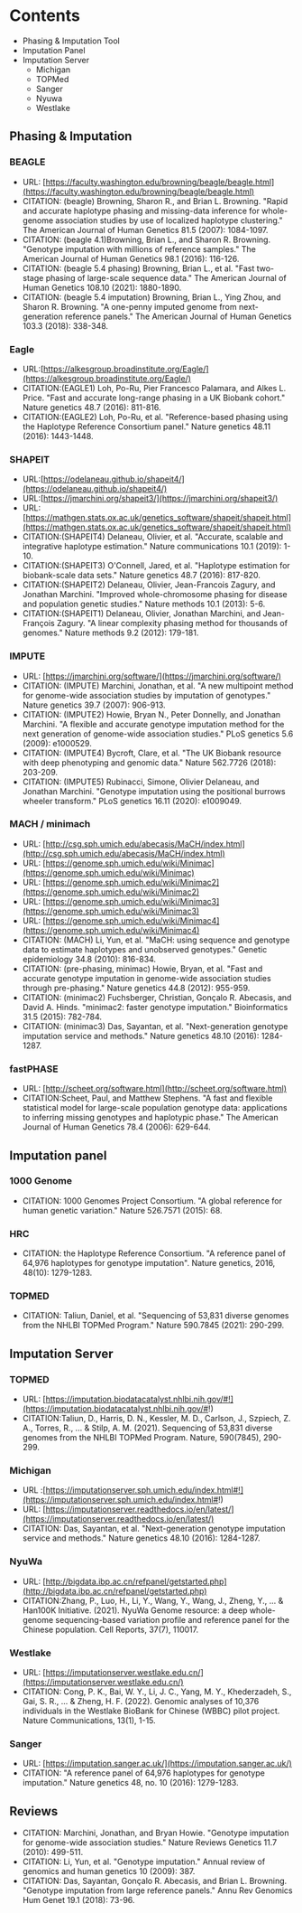 # Contents
- Phasing & Imputation Tool
- Imputation Panel
- Imputation Server
    - Michigan
    - TOPMed
    - Sanger
    - Nyuwa
    - Westlake

## Phasing & Imputation
### BEAGLE
- URL: [https://faculty.washington.edu/browning/beagle/beagle.html](https://faculty.washington.edu/browning/beagle/beagle.html)
- CITATION: (beagle) Browning, Sharon R., and Brian L. Browning. "Rapid and accurate haplotype phasing and missing-data inference for whole-genome association studies by use of localized haplotype clustering." The American Journal of Human Genetics 81.5 (2007): 1084-1097.
- CITATION: (beagle 4.1)Browning, Brian L., and Sharon R. Browning. "Genotype imputation with millions of reference samples." The American Journal of Human Genetics 98.1 (2016): 116-126.
- CITATION: (beagle 5.4 phasing) Browning, Brian L., et al. "Fast two-stage phasing of large-scale sequence data." The American Journal of Human Genetics 108.10 (2021): 1880-1890.
- CITATION: (beagle 5.4 imputation) Browning, Brian L., Ying Zhou, and Sharon R. Browning. "A one-penny imputed genome from next-generation reference panels." The American Journal of Human Genetics 103.3 (2018): 338-348.

### Eagle 
- URL:[https://alkesgroup.broadinstitute.org/Eagle/](https://alkesgroup.broadinstitute.org/Eagle/)
- CITATION:(EAGLE1) Loh, Po-Ru, Pier Francesco Palamara, and Alkes L. Price. "Fast and accurate long-range phasing in a UK Biobank cohort." Nature genetics 48.7 (2016): 811-816.
- CITATION:(EAGLE2) Loh, Po-Ru, et al. "Reference-based phasing using the Haplotype Reference Consortium panel." Nature genetics 48.11 (2016): 1443-1448.

### SHAPEIT
- URL:[https://odelaneau.github.io/shapeit4/](https://odelaneau.github.io/shapeit4/)
- URL:[https://jmarchini.org/shapeit3/](https://jmarchini.org/shapeit3/)
- URL:[https://mathgen.stats.ox.ac.uk/genetics_software/shapeit/shapeit.html](https://mathgen.stats.ox.ac.uk/genetics_software/shapeit/shapeit.html)
- CITATION:(SHAPEIT4) Delaneau, Olivier, et al. "Accurate, scalable and integrative haplotype estimation." Nature communications 10.1 (2019): 1-10.
- CITATION:(SHAPEIT3) O'Connell, Jared, et al. "Haplotype estimation for biobank-scale data sets." Nature genetics 48.7 (2016): 817-820.
- CITATION:(SHAPEIT2) Delaneau, Olivier, Jean-Francois Zagury, and Jonathan Marchini. "Improved whole-chromosome phasing for disease and population genetic studies." Nature methods 10.1 (2013): 5-6.
- CITATION:(SHAPEIT1) Delaneau, Olivier, Jonathan Marchini, and Jean-François Zagury. "A linear complexity phasing method for thousands of genomes." Nature methods 9.2 (2012): 179-181.

### IMPUTE
- URL: [https://jmarchini.org/software/](https://jmarchini.org/software/)
- CITATION: (IMPUTE) Marchini, Jonathan, et al. "A new multipoint method for genome-wide association studies by imputation of genotypes." Nature genetics 39.7 (2007): 906-913.
- CITATION: (IMPUTE2) Howie, Bryan N., Peter Donnelly, and Jonathan Marchini. "A flexible and accurate genotype imputation method for the next generation of genome-wide association studies." PLoS genetics 5.6 (2009): e1000529.
- CITATION: (IMPUTE4) Bycroft, Clare, et al. "The UK Biobank resource with deep phenotyping and genomic data." Nature 562.7726 (2018): 203-209.
- CITATION: (IMPUTE5) Rubinacci, Simone, Olivier Delaneau, and Jonathan Marchini. "Genotype imputation using the positional burrows wheeler transform." PLoS genetics 16.11 (2020): e1009049.

### MACH / minimach
- URL: [http://csg.sph.umich.edu/abecasis/MaCH/index.html](http://csg.sph.umich.edu/abecasis/MaCH/index.html)
- URL: [https://genome.sph.umich.edu/wiki/Minimac](https://genome.sph.umich.edu/wiki/Minimac)
- URL: [https://genome.sph.umich.edu/wiki/Minimac2](https://genome.sph.umich.edu/wiki/Minimac2)
- URL: [https://genome.sph.umich.edu/wiki/Minimac3](https://genome.sph.umich.edu/wiki/Minimac3)
- URL: [https://genome.sph.umich.edu/wiki/Minimac4](https://genome.sph.umich.edu/wiki/Minimac4)
- CITATION: (MACH) Li, Yun, et al. "MaCH: using sequence and genotype data to estimate haplotypes and unobserved genotypes." Genetic epidemiology 34.8 (2010): 816-834.
- CITATION: (pre-phasing, minimac) Howie, Bryan, et al. "Fast and accurate genotype imputation in genome-wide association studies through pre-phasing." Nature genetics 44.8 (2012): 955-959.
- CITATION: (minimac2) Fuchsberger, Christian, Gonçalo R. Abecasis, and David A. Hinds. "minimac2: faster genotype imputation." Bioinformatics 31.5 (2015): 782-784.
- CITATION: (minimac3) Das, Sayantan, et al. "Next-generation genotype imputation service and methods." Nature genetics 48.10 (2016): 1284-1287.

### fastPHASE
- URL: [http://scheet.org/software.html](http://scheet.org/software.html)
- CITATION:Scheet, Paul, and Matthew Stephens. "A fast and flexible statistical model for large-scale population genotype data: applications to inferring missing genotypes and haplotypic phase." The American Journal of Human Genetics 78.4 (2006): 629-644.

## Imputation panel
### 1000 Genome
- CITATION: 1000 Genomes Project Consortium. "A global reference for human genetic variation." Nature 526.7571 (2015): 68.
### HRC
- CITATION: the Haplotype Reference Consortium. "A reference panel of 64,976 haplotypes for genotype imputation". Nature genetics, 2016, 48(10): 1279-1283.
### TOPMED
- CITATION: Taliun, Daniel, et al. "Sequencing of 53,831 diverse genomes from the NHLBI TOPMed Program." Nature 590.7845 (2021): 290-299.

## Imputation Server
### TOPMED
- URL: [https://imputation.biodatacatalyst.nhlbi.nih.gov/#!](https://imputation.biodatacatalyst.nhlbi.nih.gov/#!)
- CITATION:Taliun, D., Harris, D. N., Kessler, M. D., Carlson, J., Szpiech, Z. A., Torres, R., ... & Stilp, A. M. (2021). Sequencing of 53,831 diverse genomes from the NHLBI TOPMed Program. Nature, 590(7845), 290-299.

### Michigan
- URL :[https://imputationserver.sph.umich.edu/index.html#!](https://imputationserver.sph.umich.edu/index.html#!)
- URL: [https://imputationserver.readthedocs.io/en/latest/](https://imputationserver.readthedocs.io/en/latest/)
- CITATION: Das, Sayantan, et al. "Next-generation genotype imputation service and methods." Nature genetics 48.10 (2016): 1284-1287.

### NyuWa 
- URL: [http://bigdata.ibp.ac.cn/refpanel/getstarted.php](http://bigdata.ibp.ac.cn/refpanel/getstarted.php)
- CITATION:Zhang, P., Luo, H., Li, Y., Wang, Y., Wang, J., Zheng, Y., ... & Han100K Initiative. (2021). NyuWa Genome resource: a deep whole-genome sequencing-based variation profile and reference panel for the Chinese population. Cell Reports, 37(7), 110017.

### Westlake
- URL: [https://imputationserver.westlake.edu.cn/](https://imputationserver.westlake.edu.cn/)
- CITATION: Cong, P. K., Bai, W. Y., Li, J. C., Yang, M. Y., Khederzadeh, S., Gai, S. R., ... & Zheng, H. F. (2022). Genomic analyses of 10,376 individuals in the Westlake BioBank for Chinese (WBBC) pilot project. Nature Communications, 13(1), 1-15.

### Sanger
- URL: [https://imputation.sanger.ac.uk/](https://imputation.sanger.ac.uk/)
- CITATION: "A reference panel of 64,976 haplotypes for genotype imputation." Nature genetics 48, no. 10 (2016): 1279-1283.

## Reviews
- CITATION: Marchini, Jonathan, and Bryan Howie. "Genotype imputation for genome-wide association studies." Nature Reviews Genetics 11.7 (2010): 499-511.
- CITATION: Li, Yun, et al. "Genotype imputation." Annual review of genomics and human genetics 10 (2009): 387.
- CITATION: Das, Sayantan, Gonçalo R. Abecasis, and Brian L. Browning. "Genotype imputation from large reference panels." Annu Rev Genomics Hum Genet 19.1 (2018): 73-96.

